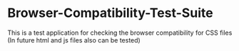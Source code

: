 # Browser-Compatibility-Test-Suite
This is a test application for checking the browser compatibility for CSS files (In future html and js files also can be tested)
